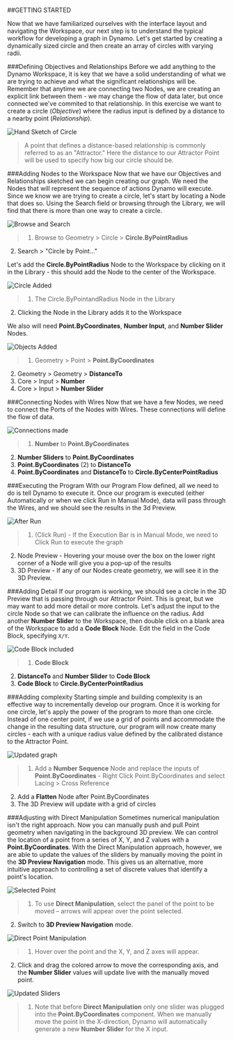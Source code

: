 ##GETTING STARTED

Now that we have familiarized ourselves with the interface layout and navigating the Workspace, our next step is to understand the typical workflow for developing a graph in Dynamo. Let's get started by creating a dynamically sized circle and then create an array of circles with varying radii.

###Defining Objectives and Relationships
Before we add anything to the Dynamo Workspace, it is key that we have a solid understanding of what we are trying to achieve and what the significant relationships will be. Remember that anytime we are connecting two Nodes, we are creating an explicit link between them - we may change the flow of data later, but once connected we've commited to that relationship. In this exercise we want to create a circle (*Objective*) where the radius input is defined by a distance to a nearby point (*Relationship*).

![Hand Sketch of Circle](images/2-4/00-Hand-Sketch-of-Circle.png)

> A point that defines a distance-based relationship is commonly referred to as an "Attractor." Here the distance to our Attractor Point will be used to specify how big our circle should be.

###Adding Nodes to the Workspace
Now that we have our Objectives and Relationships sketched we can begin creating our graph. We need the Nodes that will represent the sequence of actions Dynamo will execute. Since we know we are trying to create a circle, let's start by locating a Node that does so. Using the Search field or browsing through the Library, we will find that there is more than one way to create a circle.

![Browse and Search](images/2-4/01-BrowseAndSearch.png)
> 1. Browse to Geometry > Circle > **Circle.ByPointRadius**
2. Search > "Circle by Point..."

Let's add the **Circle.ByPointRadius** Node to the Workspace by clicking on it in the Library - this should add the Node to the center of the Workspace.

![Circle Added](images/2-4/02-CircleAdded.png)

> 1. The Circle.ByPointandRadius Node in the Library
2. Clicking the Node in the Library adds it to the Workspace

We also will need **Point.ByCoordinates**, **Number Input**, and **Number Slider** Nodes.

![Objects Added](images/2-4/03-NodesAdded.png)

> 1. Geometry > Point > **Point.ByCoordinates**
2. Geometry > Geometry > **DistanceTo**
2. Core > Input > **Number**
3. Core > Input > **Number Slider**

###Connecting Nodes with Wires
Now that we have a few Nodes, we need to connect the Ports of the Nodes with Wires. These connections will define the flow of data.

![Connections made](images/2-4/04-NodesConnected.png)
> 1. **Number** to **Point.ByCoordinates**
2. **Number Sliders** to **Point.ByCoordinates**
3. **Point.ByCoordinates** (2) to **DistanceTo**
4. **Point.ByCoordinates** and **DistanceTo** to **Circle.ByCenterPointRadius**

###Executing the Program
With our Program Flow defined, all we need to do is tell Dynamo to execute it. Once our program is executed (either Automatically or when we click Run in Manual Mode), data will pass through the Wires, and we should see the results in the 3d Preview.

![After Run](images/2-4/05-GraphExecuted.png)
> 1. (Click Run) - If the Execution Bar is in Manual Mode, we need to Click Run to execute the graph
2. Node Preview - Hovering your mouse over the box on the lower right corner of a Node will give you a pop-up of the results
3. 3D Preview - If any of our Nodes create geometry, we will see it in the 3D Preview.

###Adding Detail
If our program is working, we should see a circle in the 3D Preview that is passing through our Attractor Point. This is great, but we may want to add more detail or more controls. Let's adjust the input to the circle Node so that we can calibrate the influence on the radius. Add another **Number Slider** to the Workspace, then double click on a blank area of the Workspace to add a **Code Block** Node. Edit the field in the Code Block, specifying ```X/Y```.

![Code Block included](images/2-4/06-CodeBlock.png)
>1. **Code Block**
2. **DistanceTo** and **Number Slider** to **Code Block**
3. **Code Block** to **Circle.ByCenterPointRadius**

###Adding complexity
Starting simple and building complexity is an effective way to incrementally develop our program. Once it is working for one circle, let's apply the power of the program to more than one circle. Instead of one center point, if we use a grid of points and accommodate the change in the resulting data structure, our program will now create many circles - each with a unique radius value defined by the calibrated distance to the Attractor Point.

![Updated graph](images/2-4/07-AddingComplexity.png)
>1. Add a **Number Sequence** Node and replace the inputs of **Point.ByCoordinates** - Right Click Point.ByCoordinates and select Lacing > Cross Reference
2. Add a **Flatten** Node after  Point.ByCoordinates
3. The 3D Preview will update with a grid of circles

###Adjusting with Direct Manipulation
Sometimes numerical manipulation isn't the right approach. Now you can manually push and pull Point geometry when navigating in the background 3D preview. We can control the location of a point from a series of X, Y, and Z values with a **Point.ByCoordinates**. With the Direct Manipulation approach, however, we are able to update the values of the sliders by manually moving the point in the **3D Preview Navigation** mode. This gives us an alternative, more intuitive approach to controlling a set of discrete values that identify a point's location.

![Selected Point](images/2-4/08-SelectedPoint.png)
>1. To use **Direct Manipulation**, select the panel of the point to be moved – arrows will appear over the point selected.
2. Switch to **3D Preview Navigation** mode.

![Direct Point Manipulation](images/2-4/09-DirectPointManipulation.png)
>1. Hover over the point and the X, Y, and Z axes will appear.
2. Click and drag the colored arrow to move the corresponding axis, and the **Number Slider** values will update live with the manually moved point.

![Updated Sliders](images/2-4/10-UpdatedSliders.png)
>1. Note that before **Direct Manipulation** only one slider was plugged into the **Point.ByCoordinates** component. When we manually move the point in the X-direction, Dynamo will automatically generate a new **Number Slider** for the X input.
